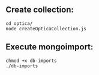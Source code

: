 ## Create collection:
`cd optica/`<br>
`node createOpticaCollection.js`<br>

## Execute mongoimport:
`chmod +x db-imports`<br>
`./db-imports`<br>
